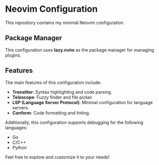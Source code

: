 # Neovim Configuration

This repository contains my minimal Neovim configuration.

## Package Manager

This configuration uses **lazy.nvim** as the package manager for managing plugins.

## Features

The main features of this configuration include:

- **Treesitter**: Syntax highlighting and code parsing.
- **Telescope**: Fuzzy finder and file picker.
- **LSP (Language Server Protocol)**: Minimal configuration for language servers.
- **Conform**: Code formatting and linting.

Additionally, this configuration supports debugging for the following languages:
- Go
- C/C++
- Python

Feel free to explore and customize it to your needs!

